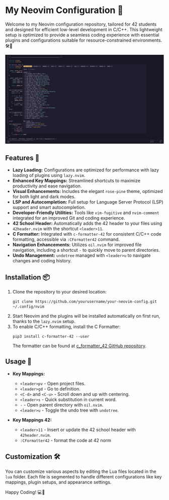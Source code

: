 # My Neovim Configuration 🚀

Welcome to my Neovim configuration repository, tailored for 42 students and designed for efficient low-level development in C/C++. This lightweight setup is optimized to provide a seamless coding experience with essential plugins and configurations suitable for resource-constrained environments. 🛠️🎨

![Neovim Configuration Screenshot](nvimConfig.png)

## Features 🌟

- **Lazy Loading:** Configurations are optimized for performance with lazy loading of plugins using ```lazy.nvim```.
- **Enhanced Key Mappings:** Streamlined shortcuts to maximize productivity and ease navigation.
- **Visual Enhancements:** Includes the elegant ```rose-pine``` theme, optimized for both light and dark modes.
- **LSP and Autocompletion:** Full setup for Language Server Protocol (LSP) support and smart autocompletion.
- **Developer-Friendly Utilities:** Tools like ```vim-fugitive``` and ```nvim-comment``` integrated for an improved Git and coding experience.
- **42 School Header:** Automatically adds the 42 header to your files using ```42header.nvim``` with the shortcut ```<leader>11```.
- **C Formatter:** Integrated with ```c-formatter-42``` for consistent C/C++ code formatting, accessible via ```:CFormatter42``` command.
- **Navigation Enhancements:** Utilizes ```oil.nvim``` for improved file navigation, including a shortcut ```-``` to quickly move to parent directories.
- **Undo Management:** ```undotree``` managed with ```<leader>u``` to navigate changes and coding history.

## Installation 📦

1. Clone the repository to your desired location:
   ```
   git clone https://github.com/yourusername/your-neovim-config.git ~/.config/nvim
   ```
2. Start Neovim and the plugins will be installed automatically on first run, thanks to the ```lazy.nvim``` setup.
3. To enable C/C++ formatting, install the C Formatter:
   ```
   pip3 install c-formatter-42 --user
   ```
   The formatter can be found at [c_formatter_42 GitHub repository](https://github.com/dawnbeen/c_formatter_42).

## Usage 📘

- **Key Mappings:**
  - ```<leader>pv``` - Open project files.
  - ```<leader>gd``` - Go to definition.
  - ```<C-d>``` and ```<C-u>``` - Scroll down and up with centering.
  - ```<leader>s``` - Quick substitution in current word.
  - ```-``` - Open parent directory with ```oil.nvim```.
  - ```<leader>u``` - Toggle the undo tree with ```undotree```.

- **Key Mappings 42:**

  - ```<leader>11``` - Insert or update the 42 school header with ```42header.nvim```.
  - ```:CFormatter42``` - format the code at 42 norm

## Customization 🛠

You can customize various aspects by editing the Lua files located in the ```lua``` folder. Each file is segmented to handle different configurations like key mappings, plugin setups, and appearance settings.

Happy Coding! 💻🌈
